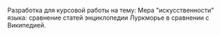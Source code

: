 Разработка для курсовой работы на тему: Мера "искусственности" языка: сравнение статей энциклопедии Луркморье в сравнении с Википедией.

